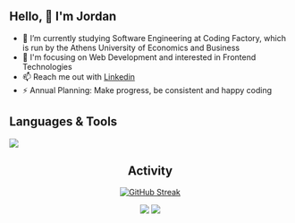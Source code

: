 ## Hello, 👋  I'm Jordan 
  
- 🔭 I’m currently studying Software Engineering at Coding Factory, which is run by the Athens University of Economics and Business
- 🔭 I'm focusing on Web Development and interested in Frontend Technologies
- 📫 Reach me out with [Linkedin](https://www.linkedin.com/in/iordanispapaditsas/)
- ⚡ Annual Planning: Make progress, be consistent and happy coding


<div align="left">  
  

## Languages & Tools 

<a href="https://skillicons.dev">
    <img src="https://skillicons.dev/icons?i=html,css,js,nodejs,java,bootstrap,git,visualstudio" />
</a>

</div>

<div align="center">  

## Activity
  
[![GitHub Streak](https://streak-stats.demolab.com/?user=jordanpapaditsas&theme=tokyonight)](https://git.io/streak-stats)
  
![](http://github-profile-summary-cards.vercel.app/api/cards/stats?username=jordanpapaditsas&theme=blueberry) ![](http://github-profile-summary-cards.vercel.app/api/cards/most-commit-language?username=jordanpapaditsas&theme=blueberry)  

</div>
  


